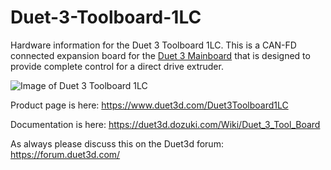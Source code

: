 # Duet-3-Toolboard-1LC
Hardware information for the Duet 3 Toolboard 1LC. This is a CAN-FD connected expansion board for the [Duet 3 Mainboard](https://www.duet3d.com/Duet3Mainboard6HC) that is designed to provide complete control for a direct drive extruder. 

![Image of Duet 3 Toolboard 1LC](https://d17kynu4zpq5hy.cloudfront.net/igi/duet3d/IcXkLrrgdCBmSFnX.medium)

Product page is here: https://www.duet3d.com/Duet3Toolboard1LC

Documentation is here: https://duet3d.dozuki.com/Wiki/Duet_3_Tool_Board

As always please discuss this on the Duet3d forum: https://forum.duet3d.com/


